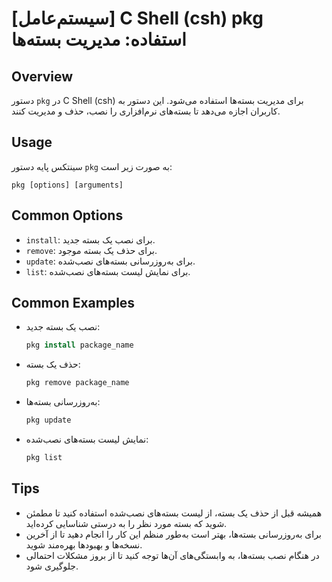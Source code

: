 # [سیستم‌عامل] C Shell (csh) pkg استفاده: مدیریت بسته‌ها

## Overview
دستور `pkg` در C Shell (csh) برای مدیریت بسته‌ها استفاده می‌شود. این دستور به کاربران اجازه می‌دهد تا بسته‌های نرم‌افزاری را نصب، حذف و مدیریت کنند.

## Usage
سینتکس پایه دستور `pkg` به صورت زیر است:

```
pkg [options] [arguments]
```

## Common Options
- `install`: برای نصب یک بسته جدید.
- `remove`: برای حذف یک بسته موجود.
- `update`: برای به‌روزرسانی بسته‌های نصب‌شده.
- `list`: برای نمایش لیست بسته‌های نصب‌شده.

## Common Examples
- نصب یک بسته جدید:
  ```csh
  pkg install package_name
  ```

- حذف یک بسته:
  ```csh
  pkg remove package_name
  ```

- به‌روزرسانی بسته‌ها:
  ```csh
  pkg update
  ```

- نمایش لیست بسته‌های نصب‌شده:
  ```csh
  pkg list
  ```

## Tips
- همیشه قبل از حذف یک بسته، از لیست بسته‌های نصب‌شده استفاده کنید تا مطمئن شوید که بسته مورد نظر را به درستی شناسایی کرده‌اید.
- برای به‌روزرسانی بسته‌ها، بهتر است به‌طور منظم این کار را انجام دهید تا از آخرین نسخه‌ها و بهبودها بهره‌مند شوید.
- در هنگام نصب بسته‌ها، به وابستگی‌های آن‌ها توجه کنید تا از بروز مشکلات احتمالی جلوگیری شود.